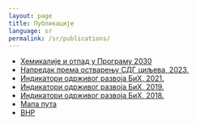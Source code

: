 ```yaml
---
layout: page
title: Публикације
language: sr
permalink: /sr/publications/
---
```


<div>
    <ul class="publications">
        <li><a href="http://bhas.gov.ba/data/Publikacije/Metodologije/ENV_00_2020_MD_0_SR.pdf" target="_blank">Хемикалије и отпад у Програму 2030</a> </li>
        <li><a href="http://www.bhas.gov.ba/data/Publikacije/Saopstenja/2023/SDG_01_2023_Y1_1_SR.pdf" target="_blank">Напредак према остварењу СДГ циљева, 2023.</a></li>
        <li><a href="http://www.bhas.gov.ba/data/Publikacije/Bilteni/2022/SDG_00_2021_TB_1_SR.pdf" target="_blank">Индикатори одрживог развоја БиХ, 2021.</a></li>
        <li><a href="http://www.bhas.gov.ba/data/Publikacije/Bilteni/2021/SDG_00_2019_TB_0_SR.pdf" target="_blank">Индикатори одрживог развоја БиХ, 2019.</a></li>
        <li><a href="http://bhas.gov.ba/data/Publikacije/Bilteni/2019/SDG_00_2018_TB_0_BS.pdf" target="_blank">Индикатори одрживог развоја БиХ, 2018.</a> </li>
        <li><a href="http://bhas.gov.ba/data/Publikacije/Metodologije/SDG_00_2020_MD_0_BS.pdf" target="_blank">Мапа пута</a> </li>
        <li><a href="http://bhas.gov.ba/data/Publikacije/Metodologije/SDG_00_2019_MD_0_BS.pdf" target="_blank">ВНР</a> </li>
    </ul>
</div>
